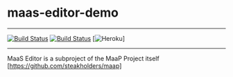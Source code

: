 # maas-editor-demo
--------------------------------------------------------

[![Build Status](https://semaphoreci.com/api/v1/projects/b7c4bbc6-f1b3-4066-8c99-51168ca58f69/967037/shields_badge.svg)](https://semaphoreci.com/apetrovYa/maas-editor-demo) [![Build Status](https://travis-ci.com/apetrovYa/maas-editor-demo.svg?token=pwThjpxG8QbAc1eWeBpy&branch=travis-tester)](https://travis-ci.com/apetrovYa/maas-editor-demo)
[![Heroku](http://heroku-badge.herokuapp.com/?app=maas-editor-demo&style=flat&svg=1)]

--------------------------------------------------------
MaaS Editor is a subproject of the MaaP Project itself [https://github.com/steakholders/maap]
